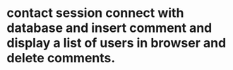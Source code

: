 # contact session connect with database and insert comment and display a list of users in browser and delete comments.
